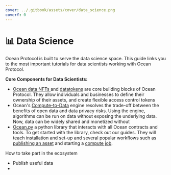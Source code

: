 ```yaml
---
cover: ../.gitbook/assets/cover/data_science.png
coverY: 0
---
```


# 📊 Data Science

Ocean Protocol is built to serve the data science space. This guide links you to the most important tutorials for data scientists working with Ocean Protocol.&#x20;



**Core Components for Data Scientists:**

* [Ocean data NFTs ](../developers/contracts/data-nfts.md)and [datatokens](../developers/contracts/datatokens.md) are core building blocks of Ocean Protocol. They allow individuals and businesses to define their ownership of their assets, and create flexible access control tokens
* Ocean's [Compute-to-Data](../developers/compute-to-data/) engine resolves the trade-off between the benefits of open data and data privacy risks. Using the engine, algorithms can be run on data without exposing the underlying data. Now, data can be widely shared and monetized without&#x20;
* [Ocean.py](../developers/ocean.py/) a python library that interacts with all Ocean contracts and tools. To get started with the library, check out our guides. They will teach installation and set-up and several popular workflows such as[ publishing an asset](../developers/ocean.py/publish-flow.md) and starting a [compute job](../developers/ocean.py/compute-flow.md).



How to take part in the ecosystem

* Publish useful data
*

